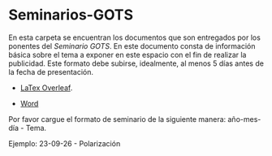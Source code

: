 # Seminarios-GOTS

En esta carpeta se encuentran los documentos que son entregados por los ponentes del *Seminario GOTS*. En este documento consta de información básica sobre el tema a exponer en este espacio con el fin de realizar la publicidad. Este formato debe subirse, idealmente, al menos 5 días antes de la fecha de presentación. 

- [LaTex Overleaf](https://www.overleaf.com/read/ffjpjgqbrgbj).

- [Word]()

Por favor cargue el formato de seminario de la siguiente manera: año-mes-día - Tema.

Ejemplo: 23-09-26 - Polarización


